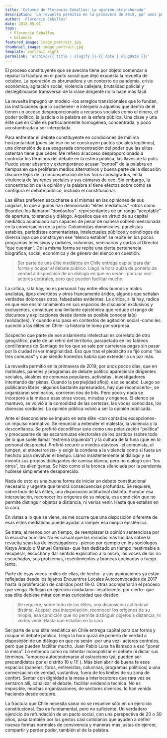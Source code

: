 ```yaml
---
title: 'Columna de Florencio Ceballos: La opinión atrincherada'
description: 'La revuelta permitió en la primavera de 2019, por unos pocos días, que en matinales, paneles y programas de debate político aparecieran dirigentes sociales, alcaldes de comunas populares, activistas , investigadores intentando dar pistas. Cuando la perplejidad aflojó, eso se acabó.'
author: 'Florencio Ceballos'
date: 2018-05-01
tags:
  - Florencio Ceballos
  - Columnas
featured_image: image_portrait.jpg
thumbnail_image: image_portrait.jpg
template: portrait right
permalink: 'archivo/{{ title | slugify }}-{{ date | slugDate }}/'
---
```

El proceso constituyente que se avecina tiene por objeto comenzar a reparar la fractura en el pacto social que dejó expuesta la revuelta de octubre. La operación es abrumadora y un contexto de pandemia, crisis económica, agitación social, violencia callejera, brutalidad policial y deslegitimación transversal de la clase dirigente no lo hace más fácil.  

La revuelta impugnó un modelo -los arreglos transicionales que lo fundan, las instituciones que lo sostienen- e interpeló a aquellos que dentro de él tienen un acceso desproporcionado a recursos sociales como el dinero, el poder político, la justicia o la palabra en la esfera pública. Una clase y una élite que en Chile es particularmente homogénea, concentrada, y poco acostumbrada a ser interpelada. 

Para enfrentar el debate constituyente en condiciones de mínima horizontalidad (pues sin eso no se construyen pactos sociales legítimos),  una dimensión de esa exagerada  concentración del poder que las elites ostentan tiene que ceder. Me refiero al acceso desproporcionado a controlar los términos del debate en la esfera pública, las llaves de la polis. Puede sonar absurdo y extemporáneo acusar “control” de la palabra en tiempos en que proliferan medios alternativos y buena parte de  la discusión discurre lejos de la circunspección de los foros consagrados, en la virulencia de las redes sociales y sus cámaras de eco. Sin embargo, la concentración de la opinión y la palabra sí tiene efectos sobre cómo se configura el debate público, incluido el constitucional.

Las élites prefieren escucharse a sí mismas en las opiniones de sus ungidos, lo que algunos han denominado “élites mediáticas” -otros como Bourdieu los llamaron “doxósofos”- representantes de un rango “aceptable” de apertura, tolerancia y diálogo. Aquellos que en virtud de su capital mediático acumulado son capaces de pesar de manera sobredimensionada en la conversación en la polis. Columnistas dominicales, panelistas estables, periodistas comentaristas,  intelectuales públicos  y opinólogos de diversa laya que constituyen ese “elenco estable” se repite en los pocos programas televisivos y radiales, columnas, seminarios y cartas al Director  “que cuentan”.  De la misma forma se repite una cierta pertenencia biográfica, social, económica y de género del elenco en cuestión. 

> Ser parte de una élite mediática en Chile entrega capital  para dar forma y ocupar el debate público. Llegó la hora quizá de ponerlo de verdad a disposición de un diálogo en que no serán -por una vez- actores centrales, pero que pueden facilitar mucho

La crítica, si la hay, no es personal: hay entre ellos buenos y malos analistas, tipos divertidos y otros francamente áridos, algunos que señalan verdades dolorosas  otros, falsedades evidentes.  La crítica, si la hay, radica en que ese ensimismamiento en sus espacios de discusión exclusivos y excluyentes, constituye una limitante epistémica que reduce el rango de discursos y  explicaciones desde donde es posible conocer la(s) realidad(es). Y cuando eso pasa en contextos de agitación social -como les sucedió a las élites en Chile- la historia te toma por sorpresa. 

Sospecho que parte de ese aislamiento intelectual es correlato de otro geográfico, parte de un retiro del territorio, parapetado en los faldeos cordilleranos de Santiago de los que se sale por carreteras pagas sin pasar por la ciudad ni ver marginalidad. Eso que tras el plebiscito se fijó como “las tres comunas” y que siendo honestos habría que extender a un par más.

La revuelta permitió en la primavera de 2019, por unos pocos días,  que en matinales,  paneles y programas de debate político aparecieran dirigentes sociales, alcaldes de comunas populares, activistas , investigadores intentando dar pistas. Cuando la perplejidad aflojó, eso se acabó. Luego se publicaron libros  -algunos bastante apresurados, hay que reconocerlo-, se organizaron seminarios, corrieron ríos de bits. Pero poco y nada se incorporó a la mesa a esas otras voces, miradas y orígenes. El elenco se mantuvo, se volvió a la comodidad  de las certezas,  las voces conocidas, los disensos cordiales. La opinión pública volvió a ser la opinión publicada. 

Ante el desconcierto se impuso en esta élite -con contadas excepciones-  un impulso normativo. Se renunció a entender el malestar, la violencia y la desconfianza. Se prefirió decodificar esto como una polarización “política” y preocuparse de las escaramuzas electorales de los partidos (sobre todo de lo que suele llamar “extrema izquierda”) y la cultura de la funa (que en lo personal desprecio). Prefirió recurrir a miedos atávicos -el comunista, el lumpen, el etnoterrorista-  y  exigir la condena a la violencia como si fuera un hechizo para devolver el tiempo. Llamó insistentemente al diálogo y se inventó sus propios dialogantes de camisa blanca, pero no dialogó con “los otros”, los alienígenas. Se hizo como si la  bronca silenciada por la pandemia hubiese simplemente desaparecido. 

Nada de esto es una buena forma de iniciar un debate constitucional  necesario y urgente que tendrá consecuencias profundas. Se requiere, sobre todo de las élites,  una disposición actitudinal distinta. Aceptar esa interpelación, reconocer los orígenes de su miopía, esa condición que no permite distinguir objetos a distancia, ni verlos venir. Hasta que estallan en la cara. 

En vistas a lo que se viene, se me ocurre que una disposición diferente de esas élites mediáticas  puede ayudar a romper esa miopía epistémica. 

Se trata, al menos por un tiempo, de reemplazar la opinión sentenciosa por la escucha humilde.  No es casual que las miradas más lúcidas sobre la revuelta sean las de investigadores -pienso por ejemplo en los sociólogos Katya Araujo o Manuel Canales-  que han dedicado un tiempo inestimable a recuperar,  escuchar y dar sentido explicativo a lo micro, las voces de los no escuchados, sus  problemas, resentimientos y broncas cocinadas a fuego lento.  

Parte de esas voces -miles de ellas, de hecho-  y sus aspiraciones ya están reflejadas desde los lejanos Encuentros Locales Autoconvocados de 2017 hasta la proliferación de cabildos post  18-O.  Otras acompañarán el proceso que venga. Reflejan un ejercicio ciudadano -insuficiente, por cierto- que esa élite debiese mirar con más curiosidad que desdén. 

> Se requiere, sobre todo de las élites,  una disposición actitudinal distinta. Aceptar esa interpelación, reconocer los orígenes de su miopía, esa condición que no permite distinguir objetos a distancia, ni verlos venir. Hasta que estallan en la cara

Ser parte de una élite mediática en Chile entrega capital  para dar forma y ocupar el debate público. Llegó la hora quizá de ponerlo de verdad a disposición de un diálogo en que no serán -por una vez- actores centrales, pero que pueden facilitar mucho.  Juan Pablo Luna ha llamado a eso “poner la mesa”. Lo entiendo como no intentar monopolizar el debate ni dictar sus términos. Tampoco autocondenarse al ostracismo (¡sí, pueden ser precandidatos por el distrito 10 u 11! ). Más bien abrir de buena fe esos espacios (paneles, foros, entrevistas, columnas, programas políticos) a una conversación de verdad, sustantiva, fuera de los límites de su zona de confort. Sentar con dignidad a la mesa a interlocutores que rara vez se sentaron allí, canalizar el debate, facilitar evidencia técnica. No es imposible, muchas organizaciones, de sectores diversos, lo han venido haciendo desde octubre.

La fractura que Chile necesita sanar no se resuelve sólo en un ejercicio constitucional. Eso es fundamental, pero no suficiente. Un verdadero ejercicio de refundación de un pacto social, con una perspectiva de 20 o 30 años, pasa también por los gestos casi cotidianos que ayuden a  definir nuevas formas normales de convivencia y maneras más justas de ejercer, compartir y perder poder, también el de la palabra.